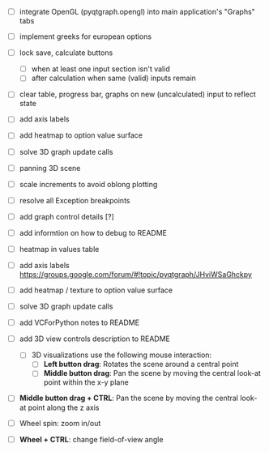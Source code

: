 - [ ] integrate OpenGL (pyqtgraph.opengl) into main application's "Graphs" tabs
- [ ] implement greeks for european options
- [ ] lock save, calculate buttons 
    - [ ] when at least one input section isn't valid
    - [ ] after calculation when same (valid) inputs remain
- [ ] clear table, progress bar, graphs on new (uncalculated) input to reflect state
- [ ] add axis labels
- [ ] add heatmap to option value surface
- [ ] solve 3D graph update calls
- [ ] panning 3D scene
- [ ] scale increments to avoid oblong plotting
- [ ] resolve all Exception breakpoints
- [ ] add graph control details [?]
- [ ] add informtion on how to debug to README
- [ ] heatmap in values table

- [ ] add axis labels https://groups.google.com/forum/#!topic/pyqtgraph/JHviWSaGhckpy
- [ ] add heatmap / texture to option value surface
- [ ] solve 3D graph update calls
- [ ] add VCForPython notes to README
- [ ] add 3D view controls description to README 
    - [ ] 3D visualizations use the following mouse interaction:
        - [ ]  **Left button drag**: Rotates the scene around a central point
        - [ ]  **Middle button drag**: Pan the scene by moving the central look-at point within the x-y plane
- [ ]  **Middle button drag + CTRL**: Pan the scene by moving the central look-at point along the z axis
- [ ] Wheel spin: zoom in/out
- [ ]  **Wheel + CTRL**: change field-of-view angle
